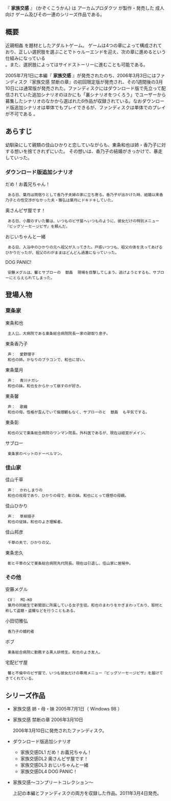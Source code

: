 『 **家族交感** 』 (かぞくこうかん) は  アーカムプロダクツ  が製作・発売した  成人向け  ゲーム及びその一連のシリーズ作品である。

##  概要  

近親相姦  を題材としたアダルトゲーム。
ゲームは4つの章によって構成されており、正しい選択肢を選ぶことでトゥルーエンドを迎え、次の章に進めるという仕組みになっている  
。また、選択肢によってはサイドストーリーに進むことも可能である。

2005年7月1日に本編『 **家族交感** 』が発売されたのち、2006年3月3日にはファンディスク『家族交感
禁断の章』の初回限定版が発売され、その1週間後の3月10日には通常版が発売された。ファンディスクにはダウンロード版で先立って配信されていた追加シナリオのほかにも「裏シナリオをつくろう」でユーザーから募集したシナリオのなかから選ばれた6作品が収録されている。なおダウンロード版追加シナリオは単体でもプレイできるが、ファンディスクは単体でのプレイが不可である
  。

##  あらすじ  

幼馴染にして親類の佳山ひかりと恋していながらも、東条和也は姉・香乃子に対する想いを捨てきれずにいた。 その想いは、香乃子の結婚がきっかけで、暴走していった。

###  ダウンロード版追加シナリオ  

だめ！お義兄ちゃん！

     ある日、葉月は雨宿りとして香乃子夫婦の家に立ち寄る。香乃子が出かけた時、結婚以来香乃子との性交渉がなかった夫・雅弘は葉月にドキドキしていた。 
奥さんピザ屋です！

     ある日、小腹のすいた馨は、いつものピザ屋へいつものように、彼女だけの特別メニュー『ビッグソーセージピザ』を頼んだ。 
おじいちゃんと一緒

     ある日、入浴中のひかりの元へ祖父が入ってきた。戸惑いつつも、祖父の体を洗ってあげるひかりだったが、祖父のわがままはどんどん過激になっていった。 
DOG PANIC!

     安藤メグルは、馨とサブローの  獣姦  現場を目撃してしまう。逃げようとするも、サブローにとらえられてしまった。 

##  登場人物  

###  東条家  

東条和也

     主人公。大病院である東条総合病院院長一家の跡取り息子。 
東条香乃子

     声：  愛野理子 
     和也の姉。かなりのブラコンで、和也に甘い。 
東条葉月

     声：  青川ナガレ 
     和也の妹。和也をからかって崩すのが好き。 
東条馨

     声：  歌織 
     和也の母。性格が歪んでいて倫理観もなく、サブローのと  獣姦  も平気でする。 
東条彰

     和也の父で東条総合病院のワンマン院長。外科医であるが、現在は経営がメイン。 
サブロー

     東条家のペットのドーベルマン。 

###  佳山家  

佳山千草

     声：  かわしまりの 
     和也の叔母であり、ひかりの母で、彰の妹。和也にとって理想の母親。 
佳山ひかり

     声：  草柳順子 
     和也の従妹。和也のよき理解者。 
佳山邦彦

     千草の夫で、ひかりの父。 
東条忠久

     彰と千草の父で東条総合病院先代院長。現在は引退し、佳山家に居候中。 

###  その他  

安藤メグル

     CV：  MI-KO 
     葉月の同級生で新聞部に所属している女子生徒。和也のまわりをかぎまわっており、取材と称して盗聴・盗撮などを行うこともある。 
小田切雅弘

     香乃子の婚約者 
ボブ

     東条総合病院に勤務する黒人研修生。和也のよき友人。 
宅配ピザ屋

     馨と不倫中のピザ屋で、いつも彼女だけの専用メニュー『ビッグソーセージピザ』を届けてきてくれている。 

##  シリーズ作品  

  * 家族交感 姉・母・妹 2005年7月1日（  Windows 98  ） 
  * 家族交感 禁断の章 2006年3月10日 

     2006年3月10日に発売されたファンディスク。 

  * ダウンロード版追加シナリオ 
    * 家族交感DL1 だめ！お義兄ちゃん！ 
    * 家族交感DL2 奥さんピザ屋です！ 
    * 家族交感DL3 おじいちゃんと一緒 
    * 家族交感DL4 DOG PANIC！ 
  * 家族交感～コンプリートコレクション～ 

     上記の本編とファンディスクの両方を収録した作品。2011年3月4日発売。 

